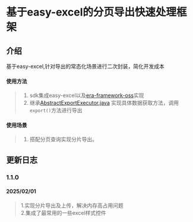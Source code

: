 # 基于easy-excel的分页导出快速处理框架

## 介绍

基于easy-excel,针对导出的常态化场景进行二次封装，简化开发成本

#### 使用方法

> 1. sdk集成easy-excel以及[era-framework-oss](../era-framework-oss)实现
> 2. 继承[AbstractExportExecutor.java](src/main/java/com/ourexists/era/framework/excel/AbstractExportExecutor.java)
     实现具体数据获取方法，调用`export()`方法进行导出

#### 使用场景

> 1. 搭配分页查询实现分片导出。

## 更新日志

### 1.1.0

#### 2025/02/01

> 1.实现分片导出及上传，解决内存高占用问题   
> 2.集成了最常用的一些excel样式控件 

